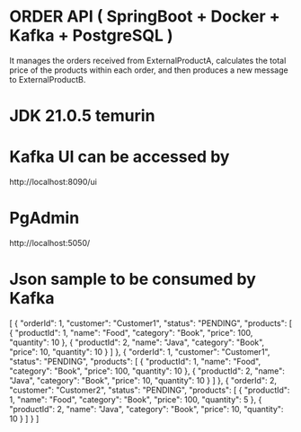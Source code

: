 # ORDER API ( SpringBoot + Docker + Kafka + PostgreSQL )

It manages the orders received from ExternalProductA, calculates the total price of the products within each order, and then produces a new message to ExternalProductB.

# JDK 21.0.5 temurin

# Kafka UI can be accessed by
http://localhost:8090/ui

# PgAdmin
http://localhost:5050/

# Json sample to be consumed by Kafka
[
  {
		"orderId": 1,
  	"customer": "Customer1",
  	"status": "PENDING",
  	"products": [
  		{
				"productId": 1,
  			"name": "Food",
  			"category": "Book",
  			"price": 100,
  			"quantity": 10
  		},
  		{
				"productId": 2,
  			"name": "Java",
  			"category": "Book",
  			"price": 10,
  			"quantity": 10
  		}
  	]
   },
	{
		"orderId": 1,
  	"customer": "Customer1",
  	"status": "PENDING",
  	"products": [
  		{
				"productId": 1,
  			"name": "Food",
  			"category": "Book",
  			"price": 100,
  			"quantity": 10
  		},
  		{
				"productId": 2,
  			"name": "Java",
  			"category": "Book",
  			"price": 10,
  			"quantity": 10
  		}
  	]
   },
   {
		"orderId": 2,
  	"customer": "Customer2",
  	"status": "PENDING",
  	"products": [
  		{
				"productId": 1,
  			"name": "Food",
  			"category": "Book",
  			"price": 100,
  			"quantity": 5
  		},
  		{
				"productId": 2,
  			"name": "Java",
  			"category": "Book",
  			"price": 10,
  			"quantity": 10
  		}
  	]
   }
]

